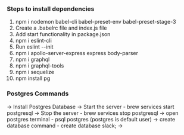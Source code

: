 ### Steps to install dependencies

1. npm i nodemon babel-cli babel-preset-env babel-preset-stage-3
2. Create a .babelrc file and index.js file
3. Add start functionality in package.json
4. npm i eslint-cli
5. Run eslint --init 
6. npm i apollo-server-express express body-parser 
7. npm i graphql
8. npm i graphql-tools
9. npm i sequelize
10. npm install pg

### Postgres Commands
-> Install Postgres Database 
-> Start the server - brew services start postgresql
-> Stop the server - brew services stop postgresql
-> open postgres terminal - psql postgres (postgres is default user)
-> create database command - create database slack;
-> 
